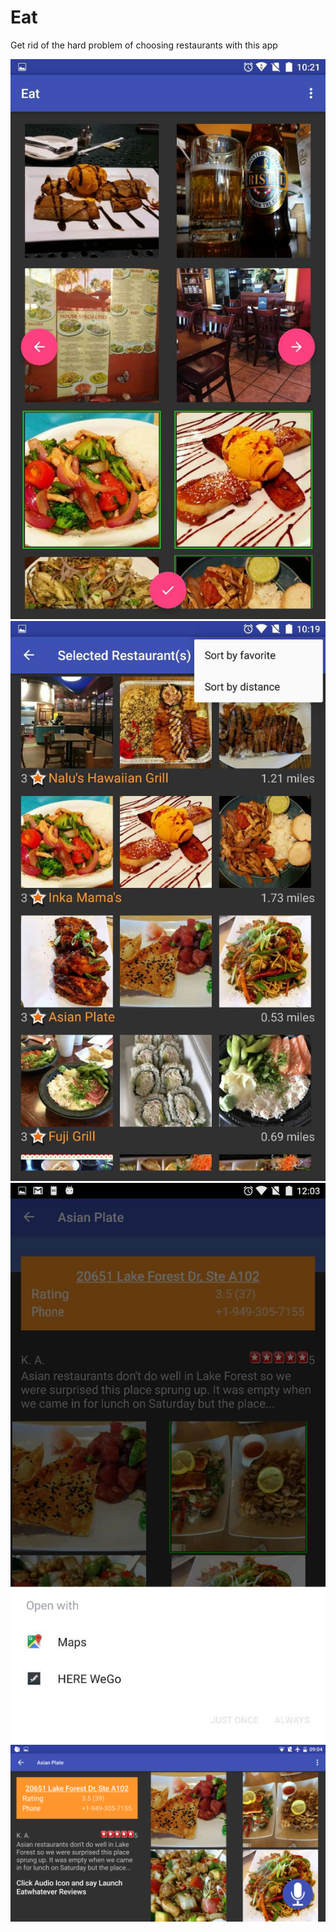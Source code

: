 # Eat
Get rid of the hard problem of choosing restaurants with this app

![Main Activity](https://github.com/mingxino/Eat/blob/master/main_activity.jpg)
![Display Selected Restaurants](https://github.com/mingxino/Eat/blob/master/display_selected_restaurants.jpg)
![Restaurant Navigation](https://github.com/mingxino/Eat/blob/master/restaurant_navigation.jpg)
![Restaurant Details Horizontal View](https://github.com/mingxino/Eat/blob/master/restaurant_details_audio_horizontal.jpg)
